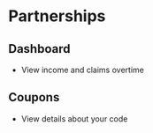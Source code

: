 # Partnerships

## Dashboard
- View income and claims overtime


## Coupons
- View details about your code